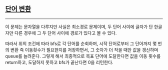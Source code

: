 ## [단어 변환](https://school.programmers.co.kr/learn/courses/30/lessons/43163)

---

이 문제는 문자열을 다루지만 사실은 최소경로 문제이며, 두 단어 사이에 글자가 단 한글자만 다른 경우에 그 두 단어 사이에 경로가 있다고 볼 수 있다.

따라서 위의 조건에 따라 bfs로 각 단어를 순회하며, 시작 단어로부터 그 단어까지 몇 번의 변환 즉 이동횟수가 필요한지를 저장하면서, 그 숫자가 더 작을 때만 값을 갱신하며 queue를 늘려준다. 그렇게 해서 최종적으로 목표 단어에 도달한다면 값을 이동 횟수를 return하고, 도달하지 못하고 bfs가 끝난다면 0을 리턴한다.
